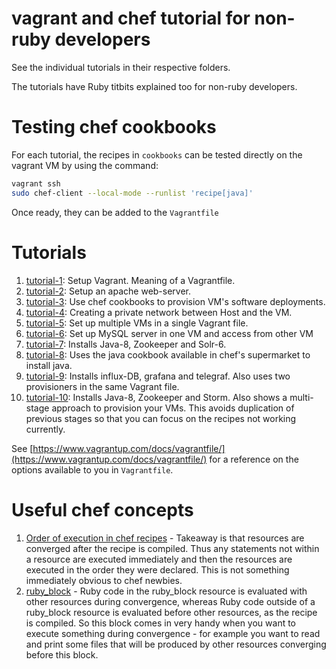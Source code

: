 # vagrant and chef tutorial for non-ruby developers

See the individual tutorials in their respective folders.

The tutorials have Ruby titbits explained too for non-ruby developers.


# Testing chef cookbooks

For each tutorial, the recipes in `cookbooks` can be tested directly on the vagrant VM by using the command:
```bash
vagrant ssh
sudo chef-client --local-mode --runlist 'recipe[java]'
```

Once ready, they can be added to the `Vagrantfile`


# Tutorials

1. [tutorial-1](./tutorial-1):
   Setup Vagrant. Meaning of a Vagrantfile.
2. [tutorial-2](./tutorial-2):
   Setup an apache web-server.
3. [tutorial-3](./tutorial-3):
   Use chef cookbooks to provision VM's software deployments.
4. [tutorial-4](./tutorial-4):
   Creating a private network between Host and the VM.
5. [tutorial-5](./tutorial-5):
   Set up multiple VMs in a single Vagrant file.
6. [tutorial-6](./tutorial-6):
   Set up MySQL server in one VM and access from other VM
7. [tutorial-7](./tutorial-7):
   Installs Java-8, Zookeeper and Solr-6.
8. [tutorial-8](./tutorial-8):
   Uses the java cookbook available in chef's supermarket to install java.
9. [tutorial-9](./tutorial-9):
   Installs influx-DB, grafana and telegraf. Also uses two provisioners in the same Vagrant file.
10. [tutorial-10](./tutorial-10):
   Installs Java-8, Zookeeper and Storm. Also shows a multi-stage approach to provision your VMs. This avoids duplication of previous stages so that you can focus on the recipes not working currently.


See [https://www.vagrantup.com/docs/vagrantfile/](https://www.vagrantup.com/docs/vagrantfile/) for a reference on the options available to you in `Vagrantfile`.


# Useful chef concepts

1. [Order of execution in chef recipes](http://serverfault.com/questions/604719/chef-recipe-order-of-execution-redux) - Takeaway is that resources are converged after the recipe is compiled. Thus any statements not within a resource are executed immediately and then the resources are executed in the order they were declared. This is not something immediately obvious to chef newbies.
2. [ruby_block](https://docs.chef.io/resource_ruby_block.html) - Ruby code in the ruby_block resource is evaluated with other resources during convergence, whereas Ruby code outside of a ruby_block resource is evaluated before other resources, as the recipe is compiled. So this block comes in very handy when you want to execute something during convergence - for example you want to read and print some files that will be produced by other resources converging before this block.
